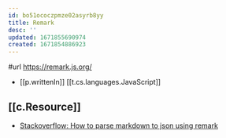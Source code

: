 ```yaml
---
id: bo51ococzpmze02asyrb8yy
title: Remark
desc: ''
updated: 1671855690974
created: 1671854886923
---
```


#url https://remark.js.org/

- [[p.writtenIn]] [[t.cs.languages.JavaScript]]

## [[c.Resource]]

- [Stackoverflow: How to parse markdown to json using remark](https://stackoverflow.com/questions/68647885/how-to-parse-markdown-to-json-using-remark)